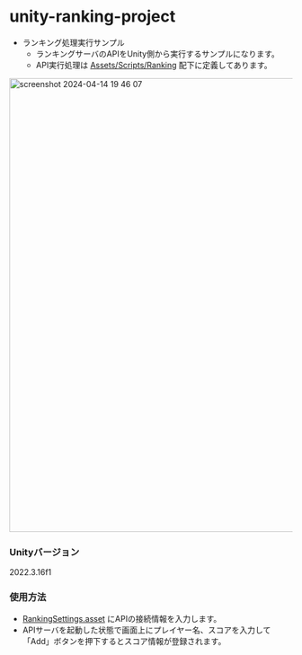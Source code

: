 # unity-ranking-project
* ランキング処理実行サンプル<br>
  * ランキングサーバのAPIをUnity側から実行するサンプルになります。
  * API実行処理は <a href="Assets/Scripts/Ranking">Assets/Scripts/Ranking</a> 配下に定義してあります。
<img width="808" alt="screenshot 2024-04-14 19 46 07" src="https://github.com/plasmo310/unity-go-ranking-sample/assets/77447256/d8832470-185f-4cec-a1f4-5f6ec979c5a9">

### Unityバージョン
2022.3.16f1<br>

### 使用方法
* <a href="Assets/Resources/Ranking/RankingSettings.asset">RankingSettings.asset</a> にAPIの接続情報を入力します。
* APIサーバを起動した状態で画面上にプレイヤー名、スコアを入力して「Add」ボタンを押下するとスコア情報が登録されます。
